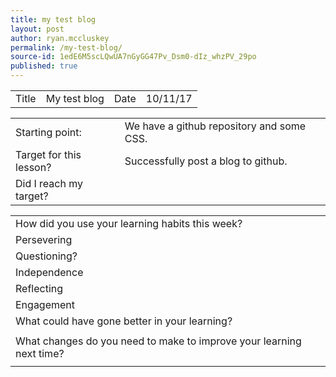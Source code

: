 ```yaml
---
title: my test blog
layout: post
author: ryan.mccluskey
permalink: /my-test-blog/
source-id: 1edE6M5scLQwUA7nGyGG47Pv_Dsm0-dIz_whzPV_29po
published: true
---
```

<table>
  <tr>
    <td>Title</td>
    <td>My test blog</td>
    <td>Date</td>
    <td>10/11/17</td>
  </tr>
</table>


<table>
  <tr>
    <td>Starting point:</td>
    <td>We have a github repository and some CSS.</td>
  </tr>
  <tr>
    <td>Target for this lesson?</td>
    <td>Successfully post a blog to github.</td>
  </tr>
  <tr>
    <td>Did I reach my target? </td>
    <td></td>
  </tr>
</table>


<table>
  <tr>
    <td>How did you use your learning habits this week?</td>
    <td></td>
  </tr>
  <tr>
    <td>Persevering</td>
    <td></td>
  </tr>
  <tr>
    <td>Questioning?</td>
    <td></td>
  </tr>
  <tr>
    <td>Independence</td>
    <td></td>
  </tr>
  <tr>
    <td>Reflecting</td>
    <td></td>
  </tr>
  <tr>
    <td>Engagement</td>
    <td></td>
  </tr>
  <tr>
    <td>What could have gone better in your learning?</td>
    <td></td>
  </tr>
  <tr>
    <td></td>
    <td></td>
  </tr>
  <tr>
    <td>What changes do you need to make to improve your learning next time?</td>
    <td></td>
  </tr>
  <tr>
    <td></td>
    <td></td>
  </tr>
</table>



